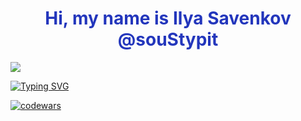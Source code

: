 <h1 align="center" style="color: #2336BC;">Hi, my name is Ilya Savenkov @souStypit</a></h1>

<img src="https://www.google.com/url?sa=i&url=https%3A%2F%2Ftenor.com%2Fsearch%2Fcomputing-gifs&psig=AOvVaw3zsrleg5ywuaksfuMoaJed&ust=1669928692074000&source=images&cd=vfe&ved=0CBAQjRxqFwoTCMjG-aTn1vsCFQAAAAAdAAAAABAE">

[![Typing SVG](https://readme-typing-svg.herokuapp.com?color=%2336BCF7&lines=I'm+computer+science+student)](https://git.io/typing-svg)

[![codewars](https://www.codewars.com/users/souStypit/badges/large)](https://www.codewars.com/users/souStypit) 
